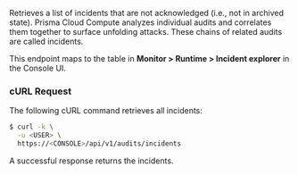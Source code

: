 Retrieves a list of incidents that are not acknowledged (i.e., not in archived state).
Prisma Cloud Compute analyzes individual audits and correlates them together to surface unfolding attacks.
These chains of related audits are called incidents. 

This endpoint maps to the table in **Monitor > Runtime > Incident explorer** in the Console UI.

### cURL Request

The following cURL command retrieves all incidents:

```bash
$ curl -k \
  -u <USER> \
  https://<CONSOLE>/api/v1/audits/incidents
```

A successful response returns the incidents.
